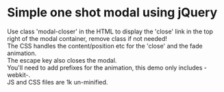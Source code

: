 Simple one shot modal using jQuery
==============
Use class 'modal-closer' in the HTML to display the 'close' link in the top right of the modal container, remove class if not needed!
<br>The CSS handles the content/position etc for the 'close' and the fade animation.
<br>The escape key also closes the modal.
<br>You'll need to add prefixes for the animation, this demo only includes -webkit-.
<br>JS and CSS files are 1k un-minified.

